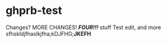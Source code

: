 ghprb-test
==========
Changes? MORE CHANGES! ***FOUR!!!*** stuff
Test edit, and more
sfhskldjfhaslkjfha;kDJFHG;**JKEFH**
